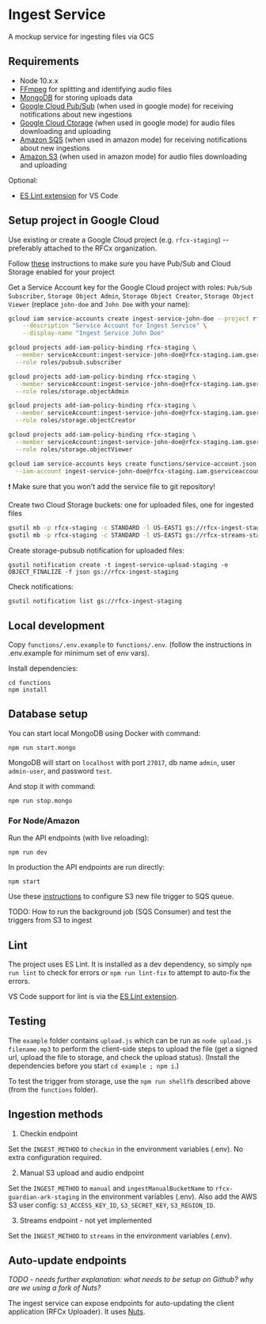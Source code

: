 # Ingest Service

A mockup service for ingesting files via GCS


## Requirements

- Node 10.x.x
- [FFmpeg](https://ffmpeg.org) for splitting and identifying audio files
- [MongoDB](https://www.mongodb.com/) for storing uploads data
- [Google Cloud Pub/Sub](https://cloud.google.com/pubsub/) (when used in google mode) for receiving notifications about new ingestions
- [Google Cloud Ctorage](https://cloud.google.com/storage/) (when used in google mode) for audio files downloading and uploading
- [Amazon SQS](https://aws.amazon.com/sqs/) (when used in amazon mode) for receiving notifications about new ingestions
- [Amazon S3](https://aws.amazon.com/s3/) (when used in amazon mode) for audio files downloading and uploading

Optional:
- [ES Lint extension](https://marketplace.visualstudio.com/items?itemName=dbaeumer.vscode-eslint) for VS Code


## Setup project in Google Cloud

Use existing or create a Google Cloud project (e.g. `rfcx-staging`) -- preferably attached to the RFCx organization.

Follow [these](https://cloud.google.com/storage/docs/reporting-changes?authuser=1#prereqs) instructions to make sure you have Pub/Sub and Cloud Storage enabled for your project

Get a Service Account key for the Google Cloud project with roles: `Pub/Sub Subscriber`, `Storage Object Admin`, `Storage Object Creator`, `Storage Object Viewer` (replace `john-doe` and `John Doe` with your name):
```sh
gcloud iam service-accounts create ingest-service-john-doe --project rfcx-staging \
    --description "Service Account for Ingest Service" \
    --display-name "Ingest Service John Doe"

gcloud projects add-iam-policy-binding rfcx-staging \
  --member serviceAccount:ingest-service-john-doe@rfcx-staging.iam.gserviceaccount.com \
  --role roles/pubsub.subscriber

gcloud projects add-iam-policy-binding rfcx-staging \
  --member serviceAccount:ingest-service-john-doe@rfcx-staging.iam.gserviceaccount.com \
  --role roles/storage.objectAdmin

gcloud projects add-iam-policy-binding rfcx-staging \
  --member serviceAccount:ingest-service-john-doe@rfcx-staging.iam.gserviceaccount.com \
  --role roles/storage.objectCreator

gcloud projects add-iam-policy-binding rfcx-staging \
  --member serviceAccount:ingest-service-john-doe@rfcx-staging.iam.gserviceaccount.com \
  --role roles/storage.objectViewer

gcloud iam service-accounts keys create functions/service-account.json \
  --iam-account ingest-service-john-doe@rfcx-staging.iam.gserviceaccount.com --project rfcx-staging
```
:exclamation: Make sure that you won't add the service file to git repository!

Create two Cloud Storage buckets: one for uploaded files, one for ingested files
```sh
gsutil mb -p rfcx-staging -c STANDARD -l US-EAST1 gs://rfcx-ingest-staging
gsutil mb -p rfcx-staging -c STANDARD -l US-EAST1 gs://rfcx-streams-staging
```

Create storage-pubsub notification for uploaded files:
```
gsutil notification create -t ingest-service-upload-staging -e OBJECT_FINALIZE -f json gs://rfcx-ingest-staging
```

Check notifications:
```
gsutil notification list gs://rfcx-ingest-staging
```

## Local development

Copy `functions/.env.example` to `functions/.env`. (follow the instructions in .env.example for minimum set of env vars).

Install dependencies:
```
cd functions
npm install
```

## Database setup
You can start local MongoDB using Docker with command:
```
npm run start.mongo
```
MongoDB will start on `localhost` with port `27017`, db name `admin`, user `admin-user`, and password `test`.

And stop it with command:
```
npm run stop.mongo
```

### For Node/Amazon

Run the API endpoints (with live reloading):
```
npm run dev
```

In production the API endpoints are run directly:
```
npm start
```

Use these [instructions](https://confluence.rfcx.org/display/RD/Configuring+S3+new+file+trigger+to+SQS+queue "Confluence document") to configure S3 new file trigger to SQS queue.

TODO: How to run the background job (SQS Consumer) and test the triggers from S3 to ingest


## Lint

The project uses ES Lint. It is installed as a dev dependency, so simply `npm run lint` to check for errors or `npm run lint-fix` to attempt to auto-fix the errors.

VS Code support for lint is via the [ES Lint extension](https://marketplace.visualstudio.com/items?itemName=dbaeumer.vscode-eslint).


## Testing

The `example` folder contains `upload.js` which can be run as `node upload.js filename.mp3` to perform the client-side steps to upload the file (get a signed url, upload the file to storage, and check the upload status). (Install the dependencies before you start `cd example ; npm i`.)

To test the trigger from storage, use the `npm run shellfb` described above (from the `functions` folder).


## Ingestion methods

1. Checkin endpoint

Set the `INGEST_METHOD` to `checkin` in the environment variables (.env). No extra configuration required.

2. Manual S3 upload and audio endpoint

Set the `INGEST_METHOD` to `manual` and `ingestManualBucketName` to `rfcx-guardian-ark-staging` in the environment variables (.env). Also add the AWS S3 user config: `S3_ACCESS_KEY_ID`, `S3_SECRET_KEY`, `S3_REGION_ID`.

3. Streams endpoint - not yet implemented

Set the `INGEST_METHOD` to `streams` in the environment variables (.env).


## Auto-update endpoints

_TODO - needs further explanation: what needs to be setup on Github? why are we using a fork of Nuts?_

The ingest service can expose endpoints for auto-updating the client application (RFCx Uploader). It uses [Nuts](https://nuts.gitbook.com).
